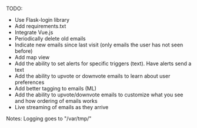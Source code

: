 TODO:
- Use Flask-login library
- Add requirements.txt
- Integrate Vue.js
- Periodically delete old emails
- Indicate new emails since last visit (only emails the user has not seen before)
- Add map view
- Add the ability to set alerts for specific triggers (text). Have alerts send a text
- Add the ability to upvote or downvote emails to learn about user preferences
- Add better tagging to emails (ML)
- Add the ability to upvote/downvote emails to customize what you see and how ordering of emails works
- Live streaming of emails as they arrive

Notes:
Logging goes to "/var/tmp/<logfile>"
